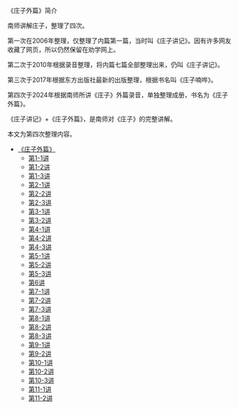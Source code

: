 《庄子外篇》简介

南师讲解庄子，整理了四次。

第一次在2006年整理，仅整理了内篇第一篇，当时叫《庄子讲记》。因有许多网友收藏了网页，所以仍然保留在劝学网上。

第二次于2010年根据录音整理，将内篇七篇全部整理出来，仍叫《庄子讲记》。

第三次于2017年根据东方出版社最新的出版整理，根据书名叫《庄子喃哗》。

第四次于2024年根据南师所讲《庄子》外篇录音，单独整理成册，书名为《庄子外篇》。

《庄子讲记》+《庄子外篇》，是南师对《庄子》的完整讲解。

本文为第四次整理内容。

- [《庄子外篇》](道家/《庄子外篇》/《庄子外篇》.md)
    - [第1-1讲](道家/《庄子外篇》/第1-1讲.md)
    - [第1-2讲](道家/《庄子外篇》/第1-2讲.md)
    - [第1-3讲](道家/《庄子外篇》/第1-3讲.md)
    - [第2-1讲](道家/《庄子外篇》/第2-1讲.md)
    - [第2-2讲](道家/《庄子外篇》/第2-2讲.md)
    - [第2-3讲](道家/《庄子外篇》/第2-3讲.md)
    - [第3-1讲](道家/《庄子外篇》/第3-1讲.md)
    - [第3-2讲](道家/《庄子外篇》/第3-2讲.md)
    - [第4-1讲](道家/《庄子外篇》/第4-1讲.md)
    - [第4-2讲](道家/《庄子外篇》/第4-2讲.md)
    - [第4-3讲](道家/《庄子外篇》/第4-3讲.md)
    - [第5-1讲](道家/《庄子外篇》/第5-1讲.md)
    - [第5-2讲](道家/《庄子外篇》/第5-2讲.md)
    - [第5-3讲](道家/《庄子外篇》/第5-3讲.md)
    - [第6讲](道家/《庄子外篇》/第6讲.md)
    - [第7-1讲](道家/《庄子外篇》/第7-1讲.md)
    - [第7-2讲](道家/《庄子外篇》/第7-2讲.md)
    - [第7-3讲](道家/《庄子外篇》/第7-3讲.md)
    - [第8-1讲](道家/《庄子外篇》/第8-1讲.md)
    - [第8-2讲](道家/《庄子外篇》/第8-2讲.md)
    - [第8-3讲](道家/《庄子外篇》/第8-3讲.md)
    - [第9-1讲](道家/《庄子外篇》/第9-1讲.md)
    - [第9-2讲](道家/《庄子外篇》/第9-2讲.md)
    - [第10-1讲](道家/《庄子外篇》/第10-1讲.md)
    - [第10-2讲](道家/《庄子外篇》/第10-2讲.md)
    - [第10-3讲](道家/《庄子外篇》/第10-3讲.md)
    - [第11-1讲](道家/《庄子外篇》/第11-1讲.md)
    - [第11-2讲](道家/《庄子外篇》/第11-2讲.md)